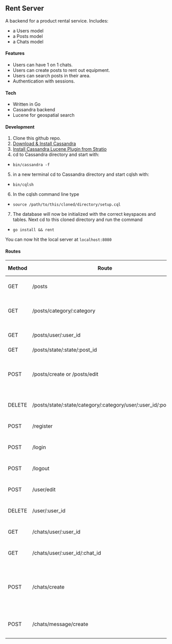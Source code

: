 ## Rent Server

A backend for a product rental service. Includes:
- a Users model
- a Posts model
- a Chats model

#### Features
- Users can have 1 on 1 chats.
- Users can create posts to rent out equipment.
- Users can search posts in their area.
- Authentication with sessions.

#### Tech
- Written in Go
- Cassandra backend
- Lucene for geospatial search

#### Development
1. Clone this github repo.
2. [Download & Install Cassandra](http://cassandra.apache.org/download/)
3. [Install Cassandra Lucene Plugin from Stratio](https://github.com/Stratio/cassandra-lucene-index)
4. cd to Cassandra directory and start with:
  - `bin/cassandra -f`
5. in a new terminal cd to Cassandra directory and start cqlsh with:
  - `bin/cqlsh`
6. In the cqlsh command line type
  - `source /path/to/this/cloned/directory/setup.cql`
7. The database will now be initialized with the correct keyspaces and tables. Next cd to this cloned directory and run the command
  - `go install && rent`

You can now hit the local server at `localhost:8080`

#### Routes
| Method | Route | Requires Login | Query Params | Post Params | Return |
|---|---|---|---|---|---|
| GET | /posts | No  | latitude=?&longitude=? | none | List of Posts nearby |
| GET  | /posts/category/:category  | no | latitude=?&longitude=? | none | List of Posts nearby by Category |
| GET  | /posts/user/:user_id  | no  | none | none | List of posts for a user |
| GET  |  /posts/state/:state/:post_id | no  | none | none | a post |
| POST  | /posts/create or /posts/edit | yes  | none | post_id, category, title, description, price, deposit, available, city, state, latitude, longitude, user_id | Success or Error message on an edit or create |
| DELETE   | /posts/state/:state/category/:category/user/:user_id/:post_id  | yes  | none | none | Success or Error message |
| POST  | /register  | no  | none | name, password and email | Success or Error Message |
| POST  | /login  | no  | none | email, password | Redirect to Posts Index
| POST  | /logout  | yes  | none | email | Redirect to Posts Index
| POST  | /user/edit  | yes  | none | email, name | Success or Error Message |
| DELETE | /user/:user_id | yes | none | none | Success or Error Message |
| GET | /chats/user/:user_id | yes | none | none | List of chats for the user |
| GET | /chats/user/:user_id/:chat_id | yes | none | none | List of messages for a chat |
| POST | /chats/create | yes | none | user_id, recipient_id, post_id, post_name, main_image_url, recipient_name, message_content | Success or Error message |
| POST | /chats/message/create | yes | none | user_id, chat_id, message_content, post_id, recipientId | Success or Error Message |
